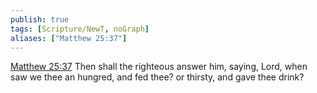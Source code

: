 ```yaml
---
publish: true
tags: [Scripture/NewT, noGraph]
aliases: ["Matthew 25:37"]
---
```

[Matthew 25:37](https://churchofjesuschrist.org/study/scriptures/nt/matt/25?lang=eng&id=p37#p37) Then shall the righteous answer him, saying, Lord, when saw we thee an hungred, and fed thee? or thirsty, and gave thee drink?
